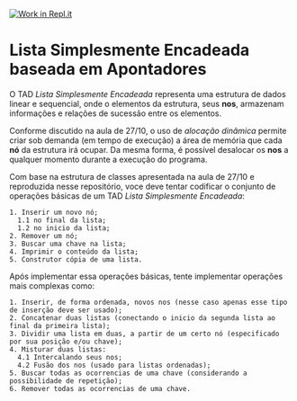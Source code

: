 [![Work in Repl.it](https://classroom.github.com/assets/work-in-replit-14baed9a392b3a25080506f3b7b6d57f295ec2978f6f33ec97e36a161684cbe9.svg)](https://classroom.github.com/online_ide?assignment_repo_id=3509606&assignment_repo_type=AssignmentRepo)
# Lista Simplesmente Encadeada baseada em Apontadores

O TAD *Lista Simplesmente Encadeada* representa uma estrutura de dados linear e sequencial, onde o elementos da estrutura, seus **nos**, armazenam informações e relações de sucessão entre os elementos. 

Conforme discutido na aula de 27/10, o uso de *alocação dinâmica* permite criar sob demanda (em tempo de execução) a área de memória que cada **nó** da estrutura irá ocupar. Da mesma forma, é possível desalocar os **nos** a qualquer momento durante a execução do programa. 

Com base na estrutura de classes apresentada na aula de 27/10 e reproduzida nesse repositório, voce deve tentar codificar o conjunto de operações básicas de um TAD *Lista Simplesmente Encadeada*: 
~~~
1. Inserir um novo nó;
  1.1 no final da lista;
  1.2 no inicio da lista;
2. Remover um nó;
3. Buscar uma chave na lista;
4. Imprimir o conteúdo da lista;
5. Construtor cópia de uma lista.
~~~
Após implementar essa operações básicas, tente implementar operações mais complexas como: 
~~~
1. Inserir, de forma ordenada, novos nos (nesse caso apenas esse tipo de inserção deve ser usado);
2. Concatenar duas listas (conectando o inicio da segunda lista ao final da primeira lista);
3. Dividir uma lista em duas, a partir de um certo nó (especificado por sua posição e/ou chave);
4. Misturar duas listas:
  4.1 Intercalando seus nos;
  4.2 Fusão dos nos (usado para listas ordenadas); 
5. Buscar todas as ocorrencias de uma chave (considerando a possibilidade de repetição);
6. Remover todas as ocorrencias de uma chave. 
~~~
